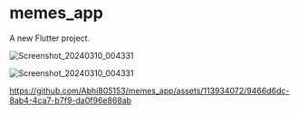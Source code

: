 # memes_app

A new Flutter project.

![Screenshot_20240310_004331](https://github.com/Abhi805153/memes_app/assets/113934072/7d49ba27-2481-4151-97e9-709455ad35b8)

![Screenshot_20240310_004331](https://github.com/Abhi805153/memes_app/assets/113934072/3e91073b-41d9-4ff6-a5ff-787fb015adfc)



https://github.com/Abhi805153/memes_app/assets/113934072/9466d6dc-8ab4-4ca7-b7f9-da0f96e868ab


